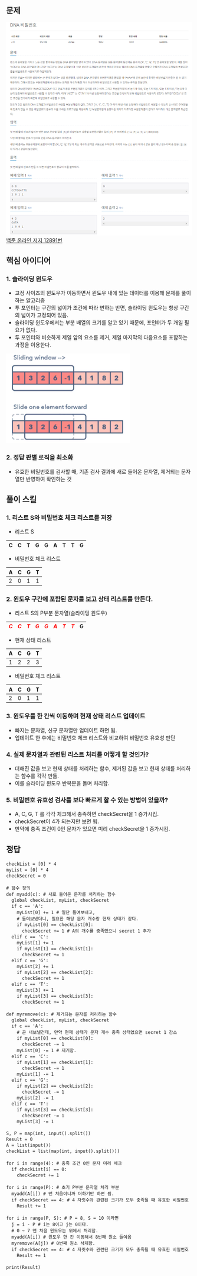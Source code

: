 ## 문제
![Alt text](../img/DNA비밀번호.png)   
[백준 온라인 저지 12891번](https://www.acmicpc.net/problem/12891)

## 핵심 아이디어
### 1. 슬라이딩 윈도우
* 고정 사이즈의 윈도우가 이동하면서 윈도우 내에 있는 데이터를 이용해 문제를 풀이하는 알고리즘
* 투 포인터는 구간의 넓이가 조건에 따라 변하는 반면, 슬라이딩 윈도우는 항상 구간의 넓이가 고정되어 있음.
* 슬라이딩 윈도우에서는 부분 배열의 크기를 알고 있기 때문에, 포인터가 두 개일 필요가 없다.
* 투 포인터와 비슷하게 제일 앞의 요소를 제거, 제일 마지막의 다음요소를 포함하는 과정을 이용한다.

![Alt text](../img/슬라이딩윈도우.png)

### 2. 정답 판별 로직을 최소화
* 유효한 비밀번호를 검사할 때, 기존 검사 결과에 새로 들어온 문자열, 제거되는 문자열만 반영하여 확인하는 것

## 풀이 스킬
### 1. 리스트 S와 비밀번호 체크 리스트를 저장
* 리스트 S

|C|C|T|G|G|A|T|T|G|
|-|-|-|-|-|-|-|-|-|

* 비밀번호 체크 리스트

|A|C|G|T|
|-|-|-|-|
|2|0|1|1|

### 2. 윈도우 구간에 포함된 문자를 보고 상태 리스트를 만든다.
* 리스트 S의 P부분 문자열(슬라이딩 윈도우)

|<span style="color:red">***C***</span>|<span style="color:red">***C***</span>|<span style="color:red">***T***</span>|<span style="color:red">***G***</span>|<span style="color:red">***G***</span>|<span style="color:red">***A***</span>|<span style="color:red">***T***</span>|<span style="color:red">***T***</span>|G|
|-|-|-|-|-|-|-|-|-|

* 현재 상태 리스트

|A|C|G|T|
|-|-|-|-|
|1|2|2|3|

* 비밀번호 체크 리스트

|A|C|G|T|
|-|-|-|-|
|2|0|1|1|

### 3. 윈도우를 한 칸씩 이동하며 현재 상태 리스트 업데이트
* 빠지는 문자열, 신규 문자열만 업데이트 하면 됨.
* 업데이트 한 후에는 비밀번호 체크 리스트와 비교하여 비밀번호 유효성 판단

### 4. 실제 문자열과 관련된 리스트 처리를 어떻게 할 것인가?
* 더해진 값을 보고 현재 상태를 처리하는 함수, 제거된 값을 보고 현재 상태를 처리하는 함수를 각각 만듦.
* 이를 슬라이딩 윈도우 반복문을 돌며 처리함.

### 5. 비밀번호 유효성 검사를 보다 빠르게 할 수 있는 방법이 있을까?
* A, C, G, T 를 각각 체크해서 충족하면 checkSecret을 1 증가시킴.
* checkSecret이 4가 되는지만 보면 됨.
* 만약에 충족 조건이 0인 문자가 있으면 미리 checkSecret을 1 증가시킴.

## 정답
```
checkList = [0] * 4
myList = [0] * 4
checkSecret = 0

# 함수 정의
def myadd(c): # 새로 들어온 문자를 처리하는 함수
  global checkList, myList, checkSecret
  if c == 'A':
    myList[0] += 1 # 일단 들여보내고,
    # 들여보냈더니, 필요한 해당 문자 개수랑 현재 상태가 같다.
    if myList[0] == checkList[0]:
      checkSecret += 1 # A의 개수를 충족했으니 secret 1 추가
  elif c == 'C':
    myList[1] += 1
    if myList[1] == checkList[1]:
      checkSecret += 1
  elif c == 'G':
    myList[2] += 1
    if myList[2] == checkList[2]:
      checkSecret += 1
  elif c == 'T':
    myList[3] += 1
    if myList[3] == checkList[3]:
      checkSecret += 1

def myremove(c): # 제거되는 문자를 처리하는 함수
  global checkList, myList, checkSecret
  if c == 'A':
    # 곧 내보낼건데, 만약 현재 상태가 문자 개수 충족 상태였으면 secret 1 감소
    if myList[0] == checkList[0]:
      checkSecret -= 1
    myList[0] -= 1 # 제거함.
  elif c == 'C':
    if myList[1] == checkList[1]:
      checkSecret -= 1
    myList[1] -= 1
  elif c == 'G':
    if myList[2] == checkList[2]:
      checkSecret -= 1
    myList[2] -= 1
  elif c == 'T':
    if myList[3] == checkList[3]:
      checkSecret -= 1
    myList[3] -= 1

S, P = map(int, input().split())
Result = 0
A = list(input())
checkList = list(map(int, input().split()))

for i in range(4): # 충족 조건 0인 문자 미리 체크
  if checkList[i] == 0:
    checkSecret += 1

for i in range(P): # 초기 P부분 문자열 처리 부분
  myadd(A[i]) # 맨 처음이니까 더하기만 하면 됨.
  if checkSecret == 4: # 4 자릿수와 관련된 크기가 모두 충족될 때 유효한 비밀번호
    Result += 1

for i in range(P, S): # P = 8, S = 10 이라면
  j = i - P # i는 8이고 j는 0이다.
  # 0 ~ 7 맨 처음 윈도우는 위에서 처리함.
  myadd(A[i]) # 윈도우 한 칸 이동해서 8번째 원소 들여옴
  myremove(A[j]) # 0번째 원소 삭제함.
  if checkSecret == 4: # 4 자릿수와 관련된 크기가 모두 충족될 때 유효한 비밀번호
    Result += 1

print(Result)
```